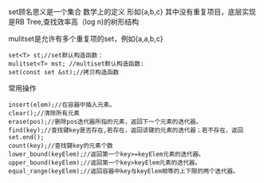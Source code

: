 set顾名思义是一个集合
数学上的定义 形如{a,b,c} 其中没有重复项目，底层实现是RB Tree,查找效率高（log n)的树形结构

mulitset是允许有多个重复项的set，例如{a,a,b,c}

    set<T> st;//set默认构造函数：
    mulitset<T> mst; //multiset默认构造函数: 
    set(const set &st);//拷贝构造函数

常用操作

    insert(elem);//在容器中插入元素。
    clear();//清除所有元素
    erase(pos);//删除pos迭代器所指的元素，返回下一个元素的迭代器。
    find(key);//查找键key是否存在,若存在，返回该键的元素的迭代器；若不存在，返回set.end();
    count(key);//查找键key的元素个数
    lower_bound(keyElem);//返回第一个key>=keyElem元素的迭代器。
    upper_bound(keyElem);//返回第一个key>keyElem元素的迭代器。
    equal_range(keyElem);//返回容器中key与keyElem相等的上下限的两个迭代器。
 